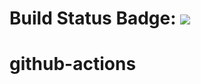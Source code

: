 # Build Status Badge: ![](https://github.com/nareshravuula/github-actions/workflows/first/badge.svg)

# github-actions
